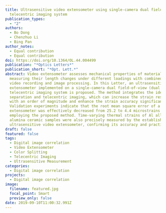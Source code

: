 ```yaml
---
title: Ultrasensitive video extensometer using single-camera dual field-of-view
  telecentric imaging system
publication_types:
  - "2"
authors:
  - Bo Dong
  - Chenzhuo Li
  - Bing Pan
author_notes:
  - Equal contribution
  - Equal contribution
doi: https://doi.org/10.1364/OL.44.004499
publication: "*Optics Letters*"
publication_short: "*Opt. Lett.*"
abstract: Video extensometer assesses mechanical properties of materials by
  measuring their length changes under different loadings with combined use of
  video recording and image processing. In this Letter, an ultrasensitive video
  extensometer implemented on a single-camera dual field-of-view (dual FOV)
  telecentric imaging system is proposed. The method integrates the idea of FOV
  separation and telecentric imaging, which can increase the strain resolution
  with an order of magnitude and enhance the strain accuracy significantly.
  Validation experiments indicate that the root mean square error of a video
  extensometer was effectively decreased from 25.2 to 4.4 microstrains after
  employing the proposed method. Time-varying thermal strains of Al alloy and
  alumina ceramic samples were also precisely measured by the established
  ultrasensitive video extensometer, confirming its accuracy and practicality.
draft: false
featured: false
tags:
  - Digital image correlation
  - Video Extensometer
  - Color Splitting
  - Telecentric Imaging
  - Ultrasensitive Measurement
categories:
  - Digital image correlation
projects:
  - Digital image correlation
image:
  filename: featured.jpg
  focal_point: Smart
  preview_only: false
date: 2019-09-10T11:00:32.991Z
---
```

